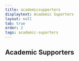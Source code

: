 ```yaml
---
title: academicsupporters
displaytext: Academic Suporters
layout: null
tab: true
order: 2
tags: academic-suporters
---
```


## Academic Supporters

 